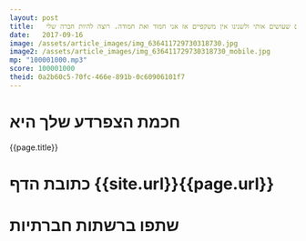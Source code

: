 ```yaml
---
layout: post
title:   הדברים שעושים אותי שונה הם הדברים שעושים אותי ולשנינו אין משקפיים אז אני חמוד ואת חמודה. רוצה להיות חברה שלי?
date:   2017-09-16
image: /assets/article_images/img_636411729730318730.jpg
image2: /assets/article_images/img_636411729730318730_mobile.jpg
mp: "100001000.mp3"
score: 100001000
theid: 0a2b60c5-70fc-466e-891b-0c60906101f7
---
```

# חכמת הצפרדע שלך היא
{{page.title}}

# כתובת הדף {{site.url}}{{page.url}}
# שתפו ברשתות חברתיות